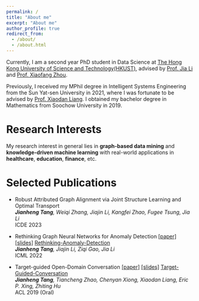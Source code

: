 ```yaml
---
permalink: /
title: "About me"
excerpt: "About me"
author_profile: true
redirect_from: 
  - /about/
  - /about.html
---
```


Currently, I am a second year PhD student in Data Science at [The Hong Kong University of Science and Technology(HKUST)](https://www.stanford.edu/), 
advised by [Prof. Jia Li](https://sites.google.com/view/lijia) and [Prof. Xiaofang Zhou](https://sites.google.com/view/xiaofang-zhou/home).

Previously, I received my MPhil degree in Intelligent Systems Engineering from the Sun Yat-sen University in 2021, where I was fortunate to be advised 
by [Prof. Xiaodan Liang](https://scholar.google.com/citations?user=voxznZAAAAAJ&hl). I obtained my bachelor degree in Mathematics from Soochow University in 2019.


# Research Interests 
My research interest in general lies in **graph-based data mining** and **knowledge-driven machine learning** 
with real-world applications in **healthcare**, **education**, **finance**, etc. 

<!-- Place this tag in your head or just before your close body tag. -->
<script async defer src="https://buttons.github.io/buttons.js"></script>

# Selected Publications
- Robust Attributed Graph Alignment via Joint Structure Learning and Optimal Transport <br>
  ***Jianheng Tang**, Weiqi Zhang, Jiajin Li, Kangfei Zhao, Fugee Tsung, Jia Li* <br>
  ICDE 2023
  
- Rethinking Graph Neural Networks for Anomaly Detection
[[paper]](https://proceedings.mlr.press/v162/tang22b/tang22b.pdf) 
[[slides]](https://icml.cc/media/icml-2022/Slides/17968_le6HH92.pdf)
<a class="github-button" href="https://github.com/squareroot3/rethinking-anomaly-detection" data-show-count="true" aria-label="Star buttons/github-buttons on GitHub">Rethinking-Anomaly-Detection</a><br>
***Jianheng Tang**, Jiajin Li, Ziqi Gao, Jia Li* <br>
ICML 2022

- Target-guided Open-Domain Conversation
[[paper]](https://aclanthology.org/P19-1565.pdf)
[[slides]](https://drive.google.com/file/d/1E4CRR2qG02GyEn7hYEH_rhr53Gkgo6Ki/view?usp=share_link) 
<a class="github-button" href="https://github.com/squareroot3/target-guided-conversation" data-show-count="true" aria-label="Star buttons/github-buttons on GitHub">Target-Guided-Conversation</a><br>
***Jianheng Tang**, Tiancheng Zhao, Chenyan Xiong, Xiaodan Liang, Eric P. Xing, Zhiting Hu* <br>
ACL 2019 (Oral)